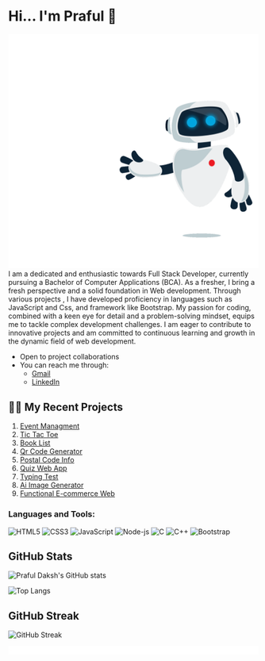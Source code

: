 # Hi... I'm Praful 👋
![](robot.gif)
I am a dedicated and enthusiastic towards Full Stack Developer, currently pursuing a Bachelor of Computer Applications (BCA). 
As a fresher, I bring a fresh perspective and a solid foundation in  Web development. Through various projects , I have developed proficiency in languages such as JavaScript and Css, and framework like Bootstrap.
My passion for coding, combined with a keen eye for detail and a problem-solving mindset, equips me to tackle complex development challenges. I am eager to contribute to innovative projects and am committed to continuous learning and growth in the dynamic field of web development.

- Open to project collaborations
- You can reach me through:
  - [Gmail](mailto:prafuldaksh@gmail.com)
  - [LinkedIn](https://www.linkedin.com/in/praful-daksh-30868b2b6?utm_source=share&utm_campaign=share_via&utm_content=profile&utm_medium=android_app)

## 🧑‍💻 My Recent Projects

1. [Event Managment](https://github.com/Praful-Daksh/eManagment)
2. [Tic Tac Toe](https://praful-daksh.github.io/Tic-Tac-Toe)
3. [Book List](https://praful-daksh.github.io/Book-List)
4. [Qr Code Generator](https://praful-daksh.github.io/generateQr)
5. [Postal Code Info](https://praful-daksh.github.io/PostalCode)
6. [Quiz Web App](https://praful-daksh.github.io/QuizMaster)
7. [Typing Test](https://praful-daksh.github.io/Typing-Test)
8. [Ai Image Generator](https://praful-daksh.github.io/ImageAi)
9. [Functional E-commerce Web](https://praful-daksh.github.io/StyleEdg)






### Languages and Tools:
![HTML5](https://img.shields.io/badge/-HTML5-E34F26?style=flat&logo=html5&logoColor=white)
![CSS3](https://img.shields.io/badge/-CSS3-1572B6?style=flat&logo=css3&logoColor=white)
![JavaScript](https://img.shields.io/badge/-JavaScript-F7DF1E?style=flat&logo=javascript&logoColor=black)
![Node-js](https://img.shields.io/badge/node.js-339933?style=for-the-badge&logo=Node.js&logoColor=white)
![C](https://img.shields.io/badge/-C-A8B9CC?style=flat&logo=c&logoColor=white)
![C++](https://img.shields.io/badge/-C++-blue?logo=cplusplus)
![Bootstrap](https://img.shields.io/badge/-Bootstrap-7952B3?style=flat&logo=bootstrap&logoColor=white)



## GitHub Stats

![Praful Daksh's GitHub stats](https://github-readme-stats.vercel.app/api?username=Praful-Daksh&show_icons=true&theme=dark&count_private=true)




![Top Langs](https://github-readme-stats.vercel.app/api/top-langs/?username=Praful-Daksh&layout=compact&theme=dark)

## GitHub Streak
![GitHub Streak](https://github-readme-streak-stats.herokuapp.com/?user=Praful-Daksh&theme=dark)





![](red.gif)